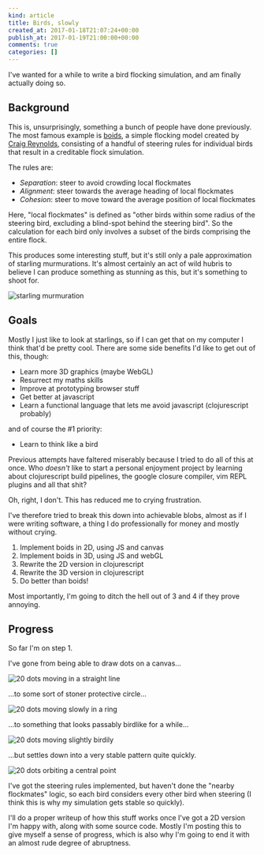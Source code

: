 ```yaml
---
kind: article
title: Birds, slowly
created_at: 2017-01-18T21:07:24+00:00
publish_at: 2017-01-19T21:00:00+00:00
comments: true
categories: []
---
```


I've wanted for a while to write a bird flocking simulation, and am
finally actually doing so.

## Background

This is, unsurprisingly, something a bunch of people have done
previously. The most famous example is
[boids](http://www.red3d.com/cwr/boids/), a simple flocking model
created by [Craig Reynolds](http://www.red3d.com/cwr/index.html),
consisting of a handful of steering rules for individual birds that
result in a creditable flock simulation.

The rules are:

* *Separation*: steer to avoid crowding local flockmates
* *Alignment*: steer towards the average heading of local flockmates
* *Cohesion*: steer to move toward the average position of local flockmates

Here, "local flockmates" is defined as "other birds within some radius
of the steering bird, excluding a blind-spot behind the steering bird".
So the calculation for each bird only involves a subset of the birds
comprising the entire flock.

This produces some interesting stuff, but it's still only a pale
approximation of starling murmurations. It's almost certainly an act of
wild hubris to believe I can produce something as stunning as this, but
it's something to shoot for.

![starling murmuration](/images/blog/019/murmuration.gif)

## Goals

Mostly I just like to look at starlings, so if I can get that on my
computer I think that'd be pretty cool. There are some side benefits I'd
like to get out of this, though:

* Learn more 3D graphics (maybe WebGL)
* Resurrect my maths skills
* Improve at prototyping browser stuff
* Get better at javascript
* Learn a functional language that lets me avoid javascript
  (clojurescript probably)

and of course the #1 priority:

* Learn to think like a bird

Previous attempts have faltered miserably because I tried to do all of
this at once. Who *doesn't* like to start a personal enjoyment project
by learning about clojurescript build pipelines, the google closure
compiler, vim REPL plugins and all that shit?

Oh, right, I don't. This has reduced me to crying frustration.

I've therefore tried to break this down into achievable blobs, almost
as if I were writing software, a thing I do professionally for money and
mostly without crying.

1. Implement boids in 2D, using JS and canvas
2. Implement boids in 3D, using JS and webGL
3. Rewrite the 2D version in clojurescript
4. Rewrite the 3D version in clojurescript
5. Do better than boids!

Most importantly, I'm going to ditch the hell out of 3 and 4 if they
prove annoying.

## Progress

So far I'm on step 1.

I've gone from being able to draw dots on a canvas...

![20 dots moving in a straight line](/images/blog/019/notquitebirds.gif)

...to some sort of stoner protective circle...

![20 dots moving slowly in a ring](/images/blog/019/stonedbirds.gif)

...to something that looks passably birdlike for a while...

![20 dots moving slightly birdily](/images/blog/019/accelbirds.gif)

...but settles down into a very stable pattern quite quickly.

![20 dots orbiting a central point](/images/blog/019/fixedstablebirds.gif)

I've got the steering rules implemented, but haven't done the "nearby
flockmates" logic, so each bird considers every other bird when steering
(I think this is why my simulation gets stable so quickly).

I'll do a proper writeup of how this stuff works once I've got a 2D
version I'm happy with, along with some source code. Mostly I'm posting
this to give myself a sense of progress, which is also why I'm going to
end it with an almost rude degree of abruptness.
